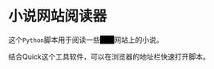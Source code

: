 <style>
    #heimu {
        background: black;
        color:black;
    }
    #heimu:hover {
        background: unset;
        color: unset;
    }
</style>
# 小说网站阅读器

这个`Python`脚本用于阅读一些<span id="heimu">盗版</span>网站上的小说。

结合Quick这个工具软件，可以在浏览器的地址栏快速打开脚本。